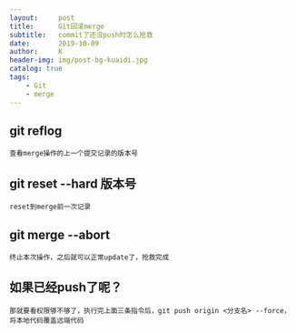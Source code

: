 ```yaml
---
layout:     post
title:      Git回滚merge
subtitle:   commit了还没push时怎么抢救
date:       2019-10-09
author:     K
header-img: img/post-bg-kuaidi.jpg
catalog: true
tags:
    - Git
    - merge
---
```


## git reflog 

	查看merge操作的上一个提交记录的版本号

## git reset --hard 版本号

	reset到merge前一次记录
	
## git merge --abort

	终止本次操作，之后就可以正常update了，抢救完成

## 如果已经push了呢？

	那就要看权限够不够了，执行完上面三条指令后，git push origin <分支名> --force，将本地代码覆盖远端代码
